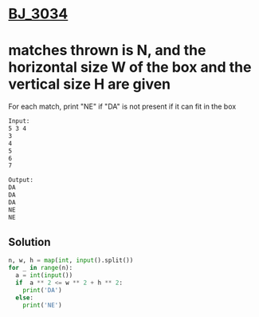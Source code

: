 # [BJ_3034](https://acmicpc.net/problem/3034)

# matches thrown is N, and the horizontal size W of the box and the vertical size H are given
For each match, print "NE" if "DA" is not present if it can fit in the box

```txt
Input:
5 3 4
3
4
5
6
7

Output:
DA
DA
DA
NE
NE
```

## Solution

```py
n, w, h = map(int, input().split())
for _ in range(n):
  a = int(input())
  if  a ** 2 <= w ** 2 + h ** 2:
    print('DA')
  else:
    print('NE')
```
